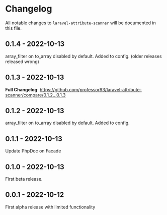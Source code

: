 # Changelog

All notable changes to `laravel-attribute-scanner` will be documented in this file.

## 0.1.4 - 2022-10-13

array_filter on to_array disabled by default. Added to config. (older
releases released wrong)

## 0.1.3 - 2022-10-13

**Full Changelog**: https://github.com/professor93/laravel-attribute-scanner/compare/0.1.2...0.1.3

## 0.1.2 - 2022-10-13

array_filter on to_array disabled by default. Added to config.

## 0.1.1 - 2022-10-13

Update PhpDoc on Facade

## 0.1.0 - 2022-10-13

First beta release.

## 0.0.1 - 2022-10-12

First alpha release with limited functionality
